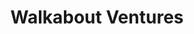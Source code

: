 ---
layout: firm_page
title: "Walkabout Ventures"
id: "walkabout.vc"
permalink: "/walkaboutventureswalkabout.vc/"
website: "https://www.walkabout.vc/"
offices: "Los Angeles (United States), New York (United States)"
investment_stages: "Pre-Seed, Seed"
portfolio_companies: "Discern, Functional Finance, SimplyPut, Claimable, HealNow, Renew, Sunfish Technologies, Themis, Sensible Weather"
portfolio_link: ""
investment_markets: "Financial Services, FinTech"
founded_year: "2019"
description: "Walkabout Ventures is a seed-focused venture fund investing in financial service startups. They help founders along their journey."
linkedin: "https://www.linkedin.com/company/walkabout-ventures"
twitter: ""
instagram: ""
team_page: ""
investor_type: "Venture Capital"
crunchbase: "https://www.crunchbase.com/organization/walkabout-ventures"
pitchbook: "https://pitchbook.com/profiles/investor/268359-67"

# SEO Optimization
meta_title: "Walkabout Ventures - VC Firm - projectstartups.com"
meta_description: "Walkabout Ventures, Walkabout Ventures is a seed-focused venture fund investing in financial service startups. They help founders along their journey...."
meta_keywords: "Walkabout Ventures, Financial Services, FinTech, VC firm, venture capital, startup investor, projectstartups.com"
canonical_url: "https://vc.projectstartups.com/walkaboutventureswalkabout.vc/"
---